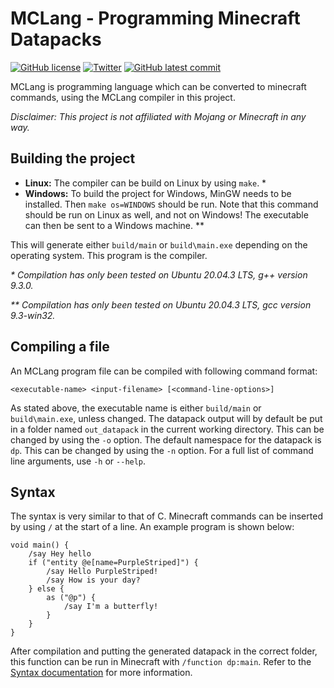 
# MCLang - Programming Minecraft Datapacks

[![GitHub license](https://badgen.net/github/license/PurpleStripedUnicorn/MCLang)](https://github.com/PurpleStripedUnicorn/MCLang/blob/master/LICENSE)
[![Twitter](https://badgen.net/badge/icon/twitter/cyan?icon=twitter&label)](https://twitter.com/striped_purple)
[![GitHub latest commit](https://badgen.net/github/last-commit/PurpleStripedUnicorn/MCLang/main)](https://GitHub.com/PurpleStripedUnicorn/MCLang/commit/)

MCLang is programming language which can be converted to minecraft commands, using the MCLang compiler in this project.

*Disclaimer: This project is not affiliated with Mojang or Minecraft in any way.*

## Building the project

- **Linux:** The compiler can be build on Linux by using `make`. *
- **Windows:** To build the project for Windows, MinGW needs to be installed. Then `make os=WINDOWS` should be run. Note that this command should be run on Linux as well, and not on Windows! The executable can then be sent to a Windows machine. **

This will generate either `build/main` or `build\main.exe` depending on the operating system. This program is the compiler.

_* Compilation has only been tested on Ubuntu 20.04.3 LTS, g++ version 9.3.0._

_** Compilation has only been tested on Ubuntu 20.04.3 LTS, gcc version 9.3-win32._

## Compiling a file

An MCLang program file can be compiled with following command format:
```
<executable-name> <input-filename> [<command-line-options>]
```
As stated above, the executable name is either `build/main` or `build\main.exe`, unless changed. The datapack output will by default be put in a folder named `out_datapack` in the current working directory. This can be changed by using the `-o` option. The default namespace for the datapack is `dp`. This can be changed by using the `-n` option. For a full list of command line arguments, use `-h` or `--help`.

## Syntax

The syntax is very similar to that of C. Minecraft commands can be inserted by using `/` at the start of a line. An example program is shown below:
```
void main() {
    /say Hey hello
    if ("entity @e[name=PurpleStriped]") {
        /say Hello PurpleStriped!
        /say How is your day?
    } else {
        as ("@p") {
            /say I'm a butterfly!
        }
    }
}
```
After compilation and putting the generated datapack in the correct folder, this function can be run in Minecraft with `/function dp:main`. Refer to the [Syntax documentation](/docs/mclang/syntax.md) for more information.

